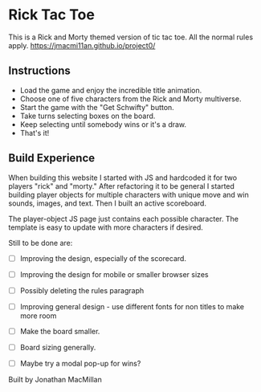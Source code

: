 # Rick Tac Toe
This is a Rick and Morty themed version of tic tac toe. All the normal rules apply.
https://jmacmi11an.github.io/project0/


## Instructions
- Load the game and enjoy the incredible title animation.
- Choose one of five characters from the Rick and Morty multiverse.
- Start the game with the "Get Schwifty" button.
- Take turns selecting boxes on the board.
- Keep selecting until somebody wins or it's a draw.
- That's it!



## Build Experience
When building this website I started with JS and hardcoded it for two players "rick" and "morty."
After refactoring it to be general I started building player objects for multiple characters with unique move and win sounds, images, and text.
Then I built an active scoreboard.

The player-object JS page just contains each possible character. The template is easy to update with more characters if desired.




Still to be done are:
- [ ] Improving the design, especially of the scorecard.
- [ ] Improving the design for mobile or smaller browser sizes
- [ ] Possibly deleting the rules paragraph
- [ ] Improving general design -  use different fonts for non titles to make more room
- [ ] Make the board smaller.
- [ ] Board sizing generally.
- [ ] Maybe try a modal pop-up for wins?


Built by Jonathan MacMillan

